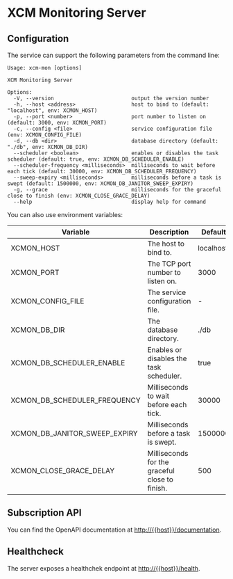 # XCM Monitoring Server

## Configuration

The service can support the following parameters from the command line:

```
Usage: xcm-mon [options]

XCM Monitoring Server

Options:
  -V, --version                         output the version number
  -h, --host <address>                  host to bind to (default: "localhost", env: XCMON_HOST)
  -p, --port <number>                   port number to listen on (default: 3000, env: XCMON_PORT)
  -c, --config <file>                   service configuration file (env: XCMON_CONFIG_FILE)
  -d, --db <dir>                        database directory (default: "./db", env: XCMON_DB_DIR)
  --scheduler <boolean>                 enables or disables the task scheduler (default: true, env: XCMON_DB_SCHEDULER_ENABLE)
  --scheduler-frequency <milliseconds>  milliseconds to wait before each tick (default: 30000, env: XCMON_DB_SCHEDULER_FREQUENCY)
  --sweep-expiry <milliseconds>         milliseconds before a task is swept (default: 1500000, env: XCMON_DB_JANITOR_SWEEP_EXPIRY)
  -g, --grace                           milliseconds for the graceful close to finish (env: XCMON_CLOSE_GRACE_DELAY)
  --help                                display help for command
```

You can also use environment variables:

| Variable | Description | Default |
| -------- | ----------- | ------- |
| XCMON_HOST | The host to bind to. | localhost |
| XCMON_PORT | The TCP port number to listen on. | 3000 |
| XCMON_CONFIG_FILE | The service configuration file. | - |
| XCMON_DB_DIR | The database directory.  | ./db |
| XCMON_DB_SCHEDULER_ENABLE | Enables or disables the task scheduler. | true |
| XCMON_DB_SCHEDULER_FREQUENCY | Milliseconds to wait before each tick. | 30000 |
| XCMON_DB_JANITOR_SWEEP_EXPIRY | Milliseconds before a task is swept. | 1500000 |
| XCMON_CLOSE_GRACE_DELAY | Milliseconds for the graceful close to finish. | 500 |

## Subscription API

You can find the OpenAPI documentation at [http://{{host}}/documentation](http://localhost:3000/documentation).

## Healthcheck

The server exposes a healthchek endpoint at [http://{{host}}/health](http://localhost:3000/health).

